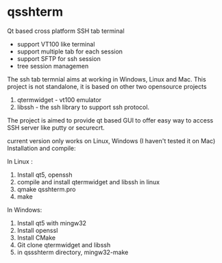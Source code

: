# qsshterm
Qt based cross platform SSH tab terminal

- support VT100 like terminal
- support multiple tab for each session
- support SFTP for ssh session
- tree session managemen

The ssh tab termnial aims at working in Windows, Linux and Mac. This project is not standalone, it is based on other two opensource projects
1. qtermwidget - vt100 emulator
2. libssh - the ssh library to support ssh protocol.

The project is aimed to provide qt based GUI to offer easy way to access SSH server like putty or securecrt.

current version only works on Linux, Windows (I haven't tested it on Mac)
Installation and compile:

In Linux :
1. Install qt5, openssh 
2. compile and install qtermwidget and libssh in linux
3. qmake qsshterm.pro
4. make

In Windows:
1. Install qt5 with mingw32
2. Install openssl
3. Install CMake
4. Git clone qtermwidget and libssh
5. in qssshterm directory, mingw32-make

